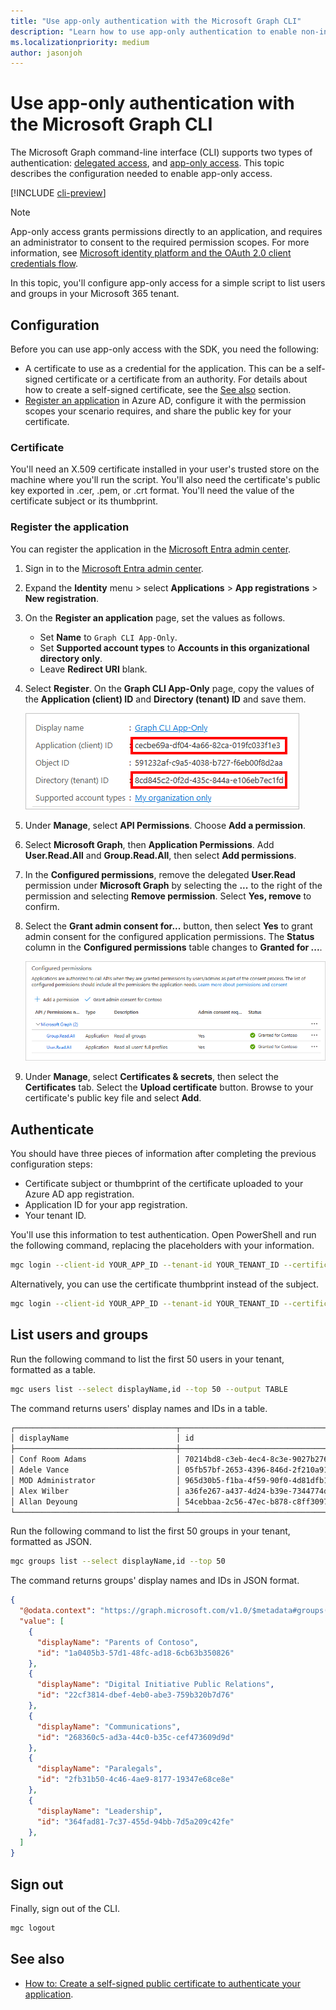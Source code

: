 ```yaml
---
title: "Use app-only authentication with the Microsoft Graph CLI"
description: "Learn how to use app-only authentication to enable non-interactive scenarios with the Microsoft Graph command-line interface."
ms.localizationpriority: medium
author: jasonjoh
---
```


# Use app-only authentication with the Microsoft Graph CLI

The Microsoft Graph command-line interface (CLI) supports two types of authentication: [delegated access](../auth-v2-user.md), and [app-only access](../auth-v2-service.md). This topic describes the configuration needed to enable app-only access.

[!INCLUDE [cli-preview](../../includes/cli-preview.md)]

> [!NOTE]
> App-only access grants permissions directly to an application, and requires an administrator to consent to the required permission scopes. For more information, see [Microsoft identity platform and the OAuth 2.0 client credentials flow](/azure/active-directory/develop/v2-oauth2-client-creds-grant-flow).

In this topic, you'll configure app-only access for a simple script to list users and groups in your Microsoft 365 tenant.

## Configuration

Before you can use app-only access with the SDK, you need the following:

- A certificate to use as a credential for the application. This can be a self-signed certificate or a certificate from an authority. For details about how to create a self-signed certificate, see the [See also](#see-also) section.
- [Register an application](/azure/active-directory/develop/app-objects-and-service-principals) in Azure AD, configure it with the permission scopes your scenario requires, and share the public key for your certificate.

### Certificate

You'll need an X.509 certificate installed in your user's trusted store on the machine where you'll run the script. You'll also need the certificate's public key exported in .cer, .pem, or .crt format. You'll need the value of the certificate subject or its thumbprint.

### Register the application

You can register the application in the [Microsoft Entra admin center](https://entra.microsoft.com).

1. Sign in to the [Microsoft Entra admin center](https://entra.microsoft.com).

1. Expand the **Identity** menu > select **Applications** > **App registrations** > **New registration**.

1. On the **Register an application** page, set the values as follows.

    - Set **Name** to `Graph CLI App-Only`.
    - Set **Supported account types** to **Accounts in this organizational directory only**.
    - Leave **Redirect URI** blank.

1. Select **Register**. On the **Graph CLI App-Only** page, copy the values of the **Application (client) ID** and **Directory (tenant) ID** and save them.

    ![A screenshot of the application ID of the new app registration](../images/cli/aad-application-id.png)

1. Under **Manage**, select **API Permissions**. Choose **Add a permission**.

1. Select **Microsoft Graph**, then **Application Permissions**. Add **User.Read.All** and **Group.Read.All**, then select **Add permissions**.

1. In the **Configured permissions**, remove the delegated **User.Read** permission under **Microsoft Graph** by selecting the **...** to the right of the permission and selecting **Remove permission**. Select **Yes, remove** to confirm.

1. Select the **Grant admin consent for...** button, then select **Yes** to grant admin consent for the configured application permissions. The **Status** column in the **Configured permissions** table changes to **Granted for ...**.

    ![A screenshot of the configured permissions with admin consent granted](../images/cli/configured-permissions.png)

1. Under **Manage**, select **Certificates & secrets**, then select the **Certificates** tab. Select the **Upload certificate** button. Browse to your certificate's public key file and select **Add**.

## Authenticate

You should have three pieces of information after completing the previous configuration steps:

- Certificate subject or thumbprint of the certificate uploaded to your Azure AD app registration.
- Application ID for your app registration.
- Your tenant ID.

You'll use this information to test authentication. Open PowerShell and run the following command, replacing the placeholders with your information.

```bash
mgc login --client-id YOUR_APP_ID --tenant-id YOUR_TENANT_ID --certificate-name "YOUR_CERT_SUBJECT" --strategy ClientCertificate
```

Alternatively, you can use the certificate thumbprint instead of the subject.

```bash
mgc login --client-id YOUR_APP_ID --tenant-id YOUR_TENANT_ID --certificate-thumb-print "YOUR_CERT_THUMBPRINT" --strategy ClientCertificate
```

## List users and groups

Run the following command to list the first 50 users in your tenant, formatted as a table.

```bash
mgc users list --select displayName,id --top 50 --output TABLE
```

The command returns users' display names and IDs in a table.

```bash
┌────────────────────────────────────┬──────────────────────────────────────────────────┐
│ displayName                        │ id                                               │
├────────────────────────────────────┼──────────────────────────────────────────────────┤
│ Conf Room Adams                    │ 70214bd8-c3eb-4ec4-8c3e-9027b2764c52             │
│ Adele Vance                        │ 05fb57bf-2653-4396-846d-2f210a91d9cf             │
│ MOD Administrator                  │ 965d30b5-f1ba-4f59-90f0-4d81dfb1aa42             │
│ Alex Wilber                        │ a36fe267-a437-4d24-b39e-7344774d606c             │
│ Allan Deyoung                      │ 54cebbaa-2c56-47ec-b878-c8ff309746b0             │
└────────────────────────────────────┴──────────────────────────────────────────────────┘
```

Run the following command to list the first 50 groups in your tenant, formatted as JSON.

```bash
mgc groups list --select displayName,id --top 50
```

The command returns groups' display names and IDs in JSON format.

```json
{
  "@odata.context": "https://graph.microsoft.com/v1.0/$metadata#groups(displayName,id)",
  "value": [
    {
      "displayName": "Parents of Contoso",
      "id": "1a0405b3-57d1-48fc-ad18-6cb63b350826"
    },
    {
      "displayName": "Digital Initiative Public Relations",
      "id": "22cf3814-dbef-4eb0-abe3-759b320b7d76"
    },
    {
      "displayName": "Communications",
      "id": "268360c5-ad3a-44c0-b35c-cef473609d9d"
    },
    {
      "displayName": "Paralegals",
      "id": "2fb31b50-4c46-4ae9-8177-19347e68ce8e"
    },
    {
      "displayName": "Leadership",
      "id": "364fad81-7c37-455d-94bb-7d5a209c42fe"
    },
  ]
}
```

## Sign out

Finally, sign out of the CLI.

```bash
mgc logout
```

## See also

- [How to: Create a self-signed public certificate to authenticate your application](/azure/active-directory/develop/howto-create-self-signed-certificate).
